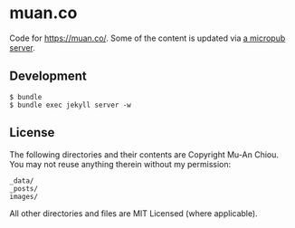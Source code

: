 # muan.co

Code for https://muan.co/. Some of the content is updated via [a micropub server](https://github.com/muan/micropub-endpoint#micropub-endpoint).

## Development

```
$ bundle
$ bundle exec jekyll server -w
```

## License

The following directories and their contents are Copyright Mu-An Chiou. You may not reuse anything therein without my permission:

```
_data/
_posts/
images/
```

All other directories and files are MIT Licensed (where applicable).
